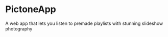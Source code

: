 # PictoneApp
A web app that lets you listen to premade playlists with stunning slideshow photography
